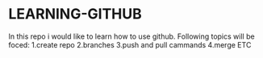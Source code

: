# LEARNING-GITHUB
In this repo i would like to learn how to use github.
Following topics will be foced:
                1.create repo
                2.branches
                3.push and pull cammands
                4.merge
 ETC
